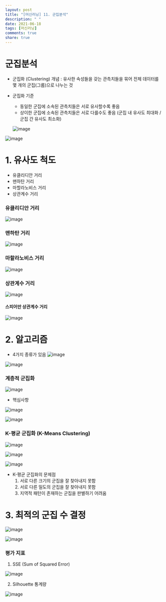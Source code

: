 ```yaml
---
layout: post
title: "[머신러닝] 11. 군집분석"
description: " "
date: 2021-06-18
tags: [머신러닝]
comments: true
share: true
---
```


# 군집분석

- 군집화 (Clustering) 개념 
: 유사한 속성들을 갖는 관측치들을 묶어 전체 데이터를 몇 개의 군집(그룹)으로 나누는 것

- 군집화 기준
  - 동일한 군집에 소속된 관측치들은 서로 유사할수록 좋음
  - 상이한 군집에 소속된 관측치들은 서로 다를수도 좋음
  (군집 내 유사도 최대화 / 군집 간 유사도 최소화)
  
  ![image](https://user-images.githubusercontent.com/79880336/113142485-e2d69d00-9265-11eb-9a9a-0d5bbe2a9685.png)

![image](https://user-images.githubusercontent.com/79880336/113142959-84f68500-9266-11eb-883d-39eb4691c003.png)

# 1. 유사도 척도
- 유클리디안 거리
- 맨하탄 거리
- 마할라노비스 거리
- 상관계수 거리

### 유클리디안 거리

![image](https://user-images.githubusercontent.com/79880336/113143674-6349cd80-9267-11eb-9083-33cd5534efc7.png)

### 맨하탄 거리

![image](https://user-images.githubusercontent.com/79880336/113143838-95f3c600-9267-11eb-8b69-86101a77851a.png)

### 마할라노비스 거리

![image](https://user-images.githubusercontent.com/79880336/113143906-a6a43c00-9267-11eb-97f3-6827ef70c71f.png)

### 상관계수 거리

![image](https://user-images.githubusercontent.com/79880336/113144104-dbb08e80-9267-11eb-80ee-17918011404e.png)

#### 스피어만 상관계수 거리

![image](https://user-images.githubusercontent.com/79880336/113144271-069ae280-9268-11eb-8c4d-5b4b1a608bf2.png)

# 2. 알고리즘
- 4가지 종류가 있음 
![image](https://user-images.githubusercontent.com/79880336/113144459-3944db00-9268-11eb-9db1-4402a99bc6bb.png)

![image](https://user-images.githubusercontent.com/79880336/113144500-42ce4300-9268-11eb-8974-1cf1fce644aa.png)

### 계층적 군집화

![image](https://user-images.githubusercontent.com/79880336/113144693-7e690d00-9268-11eb-938b-35412e5812dd.png)

- 핵심사항

![image](https://user-images.githubusercontent.com/79880336/113146089-39de7100-926a-11eb-8010-47c563732ba2.png)

![image](https://user-images.githubusercontent.com/79880336/113146292-71e5b400-926a-11eb-84dd-79fc01c2c964.png)

### K-평균 군집화 (K-Means Clustering)

![image](https://user-images.githubusercontent.com/79880336/113146428-9fcaf880-926a-11eb-9ded-deaa62f6038c.png)

![image](https://user-images.githubusercontent.com/79880336/113147181-79598d00-926b-11eb-84b0-56ad471e4726.png)

![image](https://user-images.githubusercontent.com/79880336/113147358-aad25880-926b-11eb-8ee9-99d78ecb4663.png)

- K-평균 군집화의 문제점
   1. 서로 다른 크기의 군집을 잘 찾아내지 못함
   2. 서로 다른 밀도의 군집을 잘 찾아내지 못함
   3. 지역적 패턴이 존재하는 군집을 판별하기 어려움

# 3. 최적의 군집 수 결정

![image](https://user-images.githubusercontent.com/79880336/113148253-9c387100-926c-11eb-869d-fe1f11f52320.png)

![image](https://user-images.githubusercontent.com/79880336/113148308-ac505080-926c-11eb-820d-84d0ca4adc77.png)

### 평가 지표

1. SSE (Sum of Squared Error)

![image](https://user-images.githubusercontent.com/79880336/113148500-dd308580-926c-11eb-9ee1-2ab4ecc8b0de.png)

2. Silhouette 통계량

![image](https://user-images.githubusercontent.com/79880336/113148645-0cdf8d80-926d-11eb-868f-7067f7087f6c.png)

